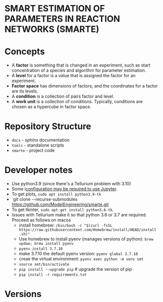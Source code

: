 # SMART ESTIMATION OF PARAMETERS IN REACTION NETWORKS (SMARTE)

# Concepts

* A **factor** is something that is changed in an experiment, such as start concentration of a species and algorithm for parameter estimation.
* A **level** for a factor is a value that is assigned the factor for an experiment.
* **Factor space** has dimensions of factors, and the coordinates for a factor are its levels.
* A **condition** is a collection of pairs factor and level.
* A **work unit** is a collection of conditions. Typically, conditions are chosen as a hypercube in factor space.

# Repository Structure
* `docs` - sphinx documentation
* `tools` - standalone scripts
* `smarte` - project code

# Developer notes
* Use python3.9 (since there's a Tellurium problem with 3.10)
* Some i[configuration may be required to use Jupyter](https://stackoverflow.com/questions/67679019/jupyter-lab-not-opening-on-ubuntu).
* To get plots, ``sudo apt install python3.9-tk``
* `git clone --recurse-submodules https://github.com/ModelEngineering/smarte.git
* To get tkinter, ``sudo apt-get install python3.6-tk``.
* Issues with Tellurium make it so that python 3.6 or 3.7 are required. Proceed as follows on macos
  * install homebrew: ``/bin/bash -c "$(curl -fsSL https://raw.githubusercontent.com/Homebrew/install/HEAD/install.sh)"``
  * Use homebrew to install pyenv (manages versions of python): ``brew updae; brew install pyenv``
  * ``pyenv install 3.7.10``
  * make 3.7.10 the default pyenv version: ``pyenv global 3.7.10``
  * creae the virtual environment: ``pyenv exec python -m venv smt``
  * ``source smt/bin/activate``
  * ``pip install --upgrade pip``  # upgrade the version of pip
  * ``pip install -r requirements.txt``

# Versions

